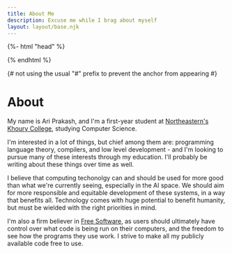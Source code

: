 ```yaml
---
title: About Me
description: Excuse me while I brag about myself
layout: layout/base.njk
---
```


{%- html "head" %}

<meta name="og:type" content="profile" />
<meta name="profile:first_name" content="Ari" />
<meta name="profile:last_name" content="Prakash" />
<meta name="profile:username" content="ariscript" />
<meta name="profile:gender" content="female" />

{% endhtml %}

{# not using the usual "#" prefix to prevent the anchor from appearing #}

<h1>About</h1>

My name is Ari Prakash, and I'm a first-year student at
[Northeastern's Khoury College](https://ccs.neu.edu), studying Computer Science.

I'm interested in a lot of things, but chief among them are: programming
language theory, compilers, and low level development - and I'm looking to
pursue many of these interests through my education. I'll probably be writing
about these things over time as well.

I believe that computing techonolgy can and should be used for more good than
what we're currently seeing, especially in the AI space. We should aim for more
responsible and equitable development of these systems, in a way that benefits
all. Technology comes with huge potential to benefit humanity, but must be
wielded with the right priorities in mind.

I'm also a firm believer in
[Free Software](https://www.gnu.org/philosophy/free-sw.html), as users should
ultimately have control over what code is being run on their computers, and the
freedom to see how the programs they use work. I strive to make all my publicly
available code free to use.
